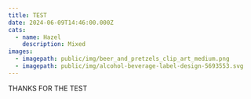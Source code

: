 ```yaml
---
title: TEST
date: 2024-06-09T14:46:00.000Z
cats:
  - name: Hazel
    description: Mixed
images:
  - imagepath: public/img/beer_and_pretzels_clip_art_medium.png
  - imagepath: public/img/alcohol-beverage-label-design-5693553.svg
---
```


THANKS FOR THE TEST
